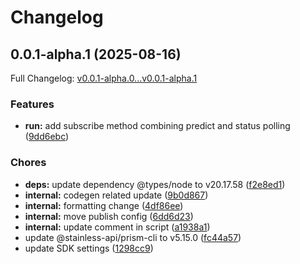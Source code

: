 # Changelog

## 0.0.1-alpha.1 (2025-08-16)

Full Changelog: [v0.0.1-alpha.0...v0.0.1-alpha.1](https://github.com/relferreira/fashn-typescript-sdk/compare/v0.0.1-alpha.0...v0.0.1-alpha.1)

### Features

* **run:** add subscribe method combining predict and status polling ([9dd6ebc](https://github.com/relferreira/fashn-typescript-sdk/commit/9dd6ebc65f03a8b73b184451f21fbfa1a0792e99))


### Chores

* **deps:** update dependency @types/node to v20.17.58 ([f2e8ed1](https://github.com/relferreira/fashn-typescript-sdk/commit/f2e8ed1fcf5004d83a5a29bcddee901d74cd2b30))
* **internal:** codegen related update ([9b0d867](https://github.com/relferreira/fashn-typescript-sdk/commit/9b0d8677170e74c4067e0770a6024fc537bd0f1d))
* **internal:** formatting change ([4df86ee](https://github.com/relferreira/fashn-typescript-sdk/commit/4df86eed654b9d4152aa09791ec094d2d5074c9f))
* **internal:** move publish config ([6dd6d23](https://github.com/relferreira/fashn-typescript-sdk/commit/6dd6d2396da8437c929f1f162b0e7585c1224d19))
* **internal:** update comment in script ([a1938a1](https://github.com/relferreira/fashn-typescript-sdk/commit/a1938a1c599362ed9c9d11cdf2755dac2bc554fa))
* update @stainless-api/prism-cli to v5.15.0 ([fc44a57](https://github.com/relferreira/fashn-typescript-sdk/commit/fc44a578466db5215425ea558cf1be62ceb34ed5))
* update SDK settings ([1298cc9](https://github.com/relferreira/fashn-typescript-sdk/commit/1298cc9a6eff746c9b9c95b59aff039e33b86075))
